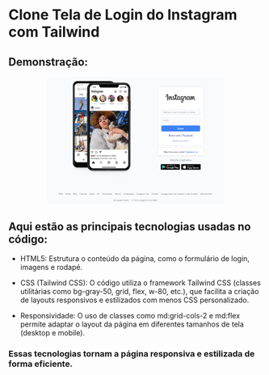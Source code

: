 # Clone Tela de Login do Instagram com Tailwind

## Demonstração:

<p align="center">
 <img src="https://github.com/MikaValdivino/InstagramLogin/blob/main/telainstagram58.png?raw=true" alt="Apresentação tela inicial" width="70%" height="50%" />
</p>

## Aqui estão as principais tecnologias usadas no código:

- HTML5: Estrutura o conteúdo da página, como o formulário de login, imagens e rodapé.

- CSS (Tailwind CSS): O código utiliza o framework Tailwind CSS (classes utilitárias como bg-gray-50, grid, flex, w-80, etc.), que facilita a criação de layouts responsivos e estilizados com menos CSS personalizado.

- Responsividade: O uso de classes como md:grid-cols-2 e md:flex permite adaptar o layout da página em diferentes tamanhos de tela (desktop e mobile).

### Essas tecnologias tornam a página responsiva e estilizada de forma eficiente.
